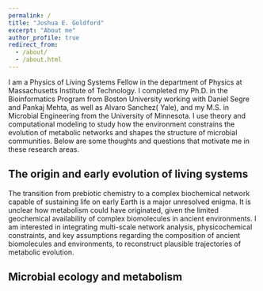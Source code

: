 ```yaml
---
permalink: /
title: "Joshua E. Goldford"
excerpt: "About me"
author_profile: true
redirect_from: 
  - /about/
  - /about.html
---
```


I am a Physics of Living Systems Fellow in the department of Physics at Massachusetts Institute of Technology.  I completed my Ph.D. in the Bioinformatics Program from Boston University working with Daniel Segre and Pankaj Mehta, as well as Alvaro Sanchez( Yale), and my M.S. in Microbial Engineering from the University of Minnesota. I use theory and computational modeling to study how the environment constrains the evolution of metabolic networks and shapes the structure of microbial communities.  Below are some thoughts and questions that motivate me in these research areas.

The origin and early evolution of living systems
------
The transition from prebiotic chemistry to a complex biochemical network capable of sustaining life on early Earth is a major unresolved enigma. It is unclear how metabolism could have originated, given the limited geochemical availability of complex biomolecules in ancient environments. I am interested in integrating multi-scale network analysis, physicochemical constraints, and key assumptions regarding the composition of ancient biomolecules and environments, to reconstruct plausible trajectories of metabolic 
evolution.



Microbial ecology and metabolism
------
